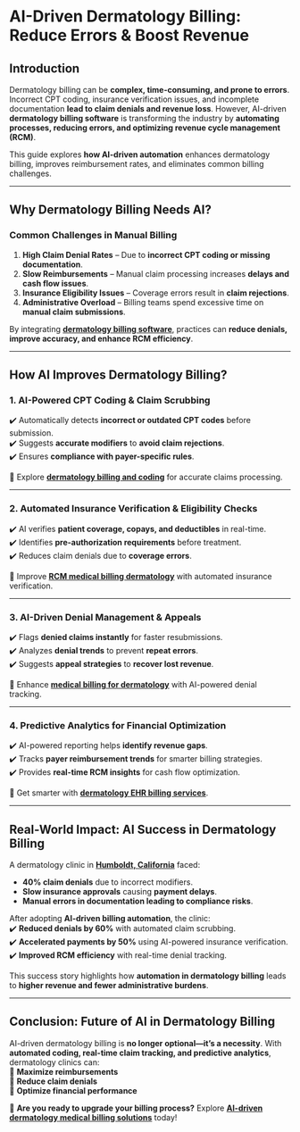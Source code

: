 # **AI-Driven Dermatology Billing: Reduce Errors & Boost Revenue**  

## **Introduction**  
Dermatology billing can be **complex, time-consuming, and prone to errors**. Incorrect CPT coding, insurance verification issues, and incomplete documentation **lead to claim denials and revenue loss**. However, AI-driven **dermatology billing software** is transforming the industry by **automating processes, reducing errors, and optimizing revenue cycle management (RCM)**.  

This guide explores **how AI-driven automation** enhances dermatology billing, improves reimbursement rates, and eliminates common billing challenges.  

---  

## **Why Dermatology Billing Needs AI?**  
### **Common Challenges in Manual Billing**  
1. **High Claim Denial Rates** – Due to **incorrect CPT coding or missing documentation**.  
2. **Slow Reimbursements** – Manual claim processing increases **delays and cash flow issues**.  
3. **Insurance Eligibility Issues** – Coverage errors result in **claim rejections**.  
4. **Administrative Overload** – Billing teams spend excessive time on **manual claim submissions**.  

By integrating **[dermatology billing software](https://www.imagnumhealthcare.com/places/dermatology-in-horton-marshall-alabama)**, practices can **reduce denials, improve accuracy, and enhance RCM efficiency**.  

---  

## **How AI Improves Dermatology Billing?**  
### **1. AI-Powered CPT Coding & Claim Scrubbing**  
✔️ Automatically detects **incorrect or outdated CPT codes** before submission.  
✔️ Suggests **accurate modifiers** to **avoid claim rejections**.  
✔️ Ensures **compliance with payer-specific rules**.  

🔗 Explore **[dermatology billing and coding](https://www.imagnumhealthcare.com/places/dermatology-in-hot-spring-arkansas)** for accurate claims processing.  

---  

### **2. Automated Insurance Verification & Eligibility Checks**  
✔️ AI verifies **patient coverage, copays, and deductibles** in real-time.  
✔️ Identifies **pre-authorization requirements** before treatment.  
✔️ Reduces claim denials due to **coverage errors**.  

🔗 Improve **[RCM medical billing dermatology](https://www.imagnumhealthcare.com/places/dermatology-in-houston-alabama)** with automated insurance verification.  

---  

### **3. AI-Driven Denial Management & Appeals**  
✔️ Flags **denied claims instantly** for faster resubmissions.  
✔️ Analyzes **denial trends** to prevent **repeat errors**.  
✔️ Suggests **appeal strategies** to **recover lost revenue**.  

🔗 Enhance **[medical billing for dermatology](https://www.imagnumhealthcare.com/places/dermatology-in-houston-georgia)** with AI-powered denial tracking.  

---  

### **4. Predictive Analytics for Financial Optimization**  
✔️ AI-powered reporting helps **identify revenue gaps**.  
✔️ Tracks **payer reimbursement trends** for smarter billing strategies.  
✔️ Provides **real-time RCM insights** for cash flow optimization.  

🔗 Get smarter with **[dermatology EHR billing services](https://www.imagnumhealthcare.com/places/dermatology-in-houston-winston-alabama)**.  

---  

## **Real-World Impact: AI Success in Dermatology Billing**  
A dermatology clinic in **[Humboldt, California](https://www.imagnumhealthcare.com/places/dermatology-in-humboldt-california)** faced:  
- **40% claim denials** due to incorrect modifiers.  
- **Slow insurance approvals** causing **payment delays**.  
- **Manual errors in documentation leading to compliance risks**.  

After adopting **AI-driven billing automation**, the clinic:  
✔️ **Reduced denials by 60%** with automated claim scrubbing.  
✔️ **Accelerated payments by 50%** using AI-powered insurance verification.  
✔️ **Improved RCM efficiency** with real-time denial tracking.  

This success story highlights how **automation in dermatology billing** leads to **higher revenue and fewer administrative burdens**.  

---  

## **Conclusion: Future of AI in Dermatology Billing**  
AI-driven dermatology billing is **no longer optional—it’s a necessity**. With **automated coding, real-time claim tracking, and predictive analytics**, dermatology clinics can:  
🚀 **Maximize reimbursements**  
🚀 **Reduce claim denials**  
🚀 **Optimize financial performance**  

🔗 **Are you ready to upgrade your billing process?** Explore **[AI-driven dermatology medical billing solutions](https://www.imagnumhealthcare.com/places/dermatology-in-huntsville-madison-alabama)** today!  
